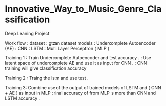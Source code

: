 # Innovative_Way_to_Music_Genre_Classification
Deep Leaning Project 


 Work flow :
 dataset : gtzan dataset 
 models : Undercomplete Autoencoder (AE)
         : CNN 
         : LSTM
         : Multi Layer Perceptron ( MLP )
         
Training 1  : Train Undercomplete Autoencoder and test accuracy .
         : Use latent space of undercomplete AE and  use it as input for CNN .
         : CNN training will give classification accuracy

Training 2 : Traing the lstm and use test . 

Training 3: Combine use of the output of trained models of LSTM and ( CNN + AE ) as input in MLP
          : final accuracy of from MLP is more than CNN and LSTM accuracy .
         
         
      
         
 
